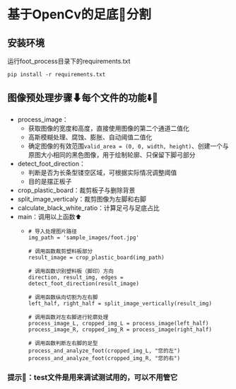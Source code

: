 # 基于OpenCv的足底🦶分割

## 安装环境
运行foot_process目录下的requirements.txt
```
pip install -r requirements.txt
```

## 图像预处理步骤⬇每个文件的功能⬇️👀
- process_image：
  - 获取图像的宽度和高度，直接使用图像的第二个通道二值化
  - 高斯模糊处理、腐蚀、膨胀、自动阈值二值化
  - 确定图像的有效范围`valid_area = (0, 0, width, height)`、创建一个与原图大小相同的黑色图像，用于绘制轮廓、只保留下脚弓部分
- detect_foot_direction：
  - 判断是否为长条型镂空区域，可根据实际情况调整阈值
  - 目的是摆正板子
- crop_plastic_board：裁剪板子与删除背景
- split_image_verticaly：裁剪图像为左脚和右脚
- calculate_black_white_ratio：计算足弓与足底占比
- main：调用以上函数⬆️
  - ```
    # 导入处理图片路径
    img_path = 'sample_images/foot.jpg'

    # 调用函数裁剪塑料板部分  
    result_image = crop_plastic_board(img_path)

    # 调用函数识别塑料板（脚印）方向
    direction, result_img, edges = detect_foot_direction(result_image)

    # 调用函数纵向切割为左右脚
    left_half, right_half = split_image_vertically(result_img)

    # 调用函数对左右脚进行轮廓处理
    process_image_L, cropped_img_L = process_image(left_half)
    process_image_R, cropped_img_R = process_image(right_half)

    # 调用函数判断左右脚的足型
    process_and_analyze_foot(cropped_img_L, "您的左")
    process_and_analyze_foot(cropped_img_R, "您的右")
    ```
### 提示🔔：test文件是用来调试测试用的，可以不用管它